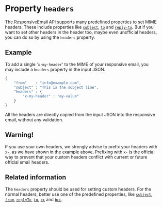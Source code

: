 # Property `headers`

The ResponsiveEmail API supports many predefined properties to set MIME headers. 
These include properties like [`subject`](copernica-docs:ResponsiveEmail/json/property-subject), 
[`to`](copernica-docs:ResponsiveEmail/json/property-to) and [`reply-to`](copernica-docs:ResponsiveEmail/json/property-reply-to). 
But if you want to set other headers in the header too, maybe even unofficial 
headers, you can do so by using the `headers` property.

## Example

To add a single '`x-my-header`' to the MIME of your responsive email, you may 
include a `headers` property in the input JSON.

```javascript
{
    "from"    : "info@example.com",
    "subject" : "This is the subject line",
    "headers" : {
        "x-my-header" : "my-value"
    }
}
```

All the headers are directly copied from the input JSON into the responsive
email, without any validation.

## Warning!

If you use your own headers, we strongly advise to prefix your headers with `x-`, 
as we have shown in the example above. Prefixing with `x-` is the official way 
to prevent that your custom headers conflict with current or future official 
email headers.

## Related information

The `headers` property should be used for setting custom headers. For the normal 
headers, better use one of the predefined properties, like [`subject`](copernica-docs:ResponsiveEmail/json/property-subject), 
[`from`](copernica-docs:ResponsiveEmail/json/property-from), 
[`replyTo`](copernica-docs:ResponsiveEmail/json/property-reply-to), 
[`to`](copernica-docs:ResponsiveEmail/json/property-to), 
[`cc`](copernica-docs:ResponsiveEmail/json/property-cc) 
and [`bcc`](copernica-docs:ResponsiveEmail/json/property-bcc).
